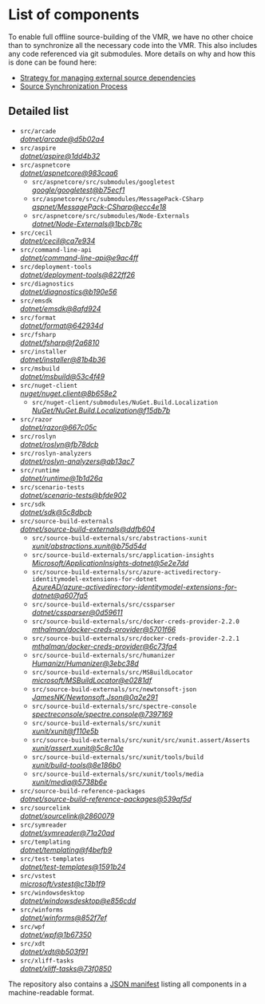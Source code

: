 ﻿# List of components

To enable full offline source-building of the VMR, we have no other choice than to synchronize all the necessary code into the VMR. This also includes any code referenced via git submodules. More details on why and how this is done can be found here:
- [Strategy for managing external source dependencies](src/arcade/Documentation/UnifiedBuild/VMR-Strategy-For-External-Source.md)
- [Source Synchronization Process](src/arcade/Documentation/UnifiedBuild/VMR-Design-And-Operation.md#source-synchronization-process)

## Detailed list

<!-- component list beginning -->
- `src/arcade`  
*[dotnet/arcade@d5b02a4](https://github.com/dotnet/arcade/tree/d5b02a4900c4d521cb48b8f0d7e3f28175268f7c)*
- `src/aspire`  
*[dotnet/aspire@1dd4b32](https://github.com/dotnet/aspire/tree/1dd4b3265f01a50b20522fd3d7f3cd315db5be6b)*
- `src/aspnetcore`  
*[dotnet/aspnetcore@983caa6](https://github.com/dotnet/aspnetcore/tree/983caa6afb09aeb82952bec077a59ab79514a288)*
    - `src/aspnetcore/src/submodules/googletest`  
    *[google/googletest@b75ecf1](https://github.com/google/googletest/tree/b75ecf1bed2fcd416b66c86cb6fe79122abf132e)*
    - `src/aspnetcore/src/submodules/MessagePack-CSharp`  
    *[aspnet/MessagePack-CSharp@ecc4e18](https://github.com/aspnet/MessagePack-CSharp/tree/ecc4e18ad7a0c7db51cd7e3d2997a291ed01444d)*
    - `src/aspnetcore/src/submodules/Node-Externals`  
    *[dotnet/Node-Externals@1bcb78c](https://github.com/dotnet/Node-Externals/tree/1bcb78ca694568f7993d9d385eee0687ad0f5dfe)*
- `src/cecil`  
*[dotnet/cecil@ca7e934](https://github.com/dotnet/cecil/tree/ca7e93445acbd94bfa696c16fa039f2a6130f2cb)*
- `src/command-line-api`  
*[dotnet/command-line-api@e9ac4ff](https://github.com/dotnet/command-line-api/tree/e9ac4ff4293cf853f3d07eb9e747aef27f5be965)*
- `src/deployment-tools`  
*[dotnet/deployment-tools@822ff26](https://github.com/dotnet/deployment-tools/tree/822ff266c5f999ab9ceb6928df59d79285ea4a4f)*
- `src/diagnostics`  
*[dotnet/diagnostics@b190e56](https://github.com/dotnet/diagnostics/tree/b190e56e28d67e4d5eb7848e705cb1d5e2bcae17)*
- `src/emsdk`  
*[dotnet/emsdk@8afd924](https://github.com/dotnet/emsdk/tree/8afd92448d03a80001c9cac5f2acb53b336263a4)*
- `src/format`  
*[dotnet/format@642934d](https://github.com/dotnet/format/tree/642934d511abb9916d7da0d118a7357d35d4f2cb)*
- `src/fsharp`  
*[dotnet/fsharp@f2a6810](https://github.com/dotnet/fsharp/tree/f2a6810476e1b589bcf56eb5f377c5214c509bc6)*
- `src/installer`  
*[dotnet/installer@81b4b36](https://github.com/dotnet/installer/tree/81b4b366c7c085673036e67afb99274008cd9a55)*
- `src/msbuild`  
*[dotnet/msbuild@53c4f49](https://github.com/dotnet/msbuild/tree/53c4f49868e88ecd7407339a3f4dab9e75c7937f)*
- `src/nuget-client`  
*[nuget/nuget.client@8b658e2](https://github.com/nuget/nuget.client/tree/8b658e2eee6391936887b9fd1b39f7918d16a9cb)*
    - `src/nuget-client/submodules/NuGet.Build.Localization`  
    *[NuGet/NuGet.Build.Localization@f15db7b](https://github.com/NuGet/NuGet.Build.Localization/tree/f15db7b7c6f5affbea268632ef8333d2687c8031)*
- `src/razor`  
*[dotnet/razor@667c05c](https://github.com/dotnet/razor/tree/667c05ce82ca55f15ecb4578274df4aa0af9d204)*
- `src/roslyn`  
*[dotnet/roslyn@fb78dcb](https://github.com/dotnet/roslyn/tree/fb78dcb1e08e073f2e13631d583f51c05c64c4d9)*
- `src/roslyn-analyzers`  
*[dotnet/roslyn-analyzers@ab13ac7](https://github.com/dotnet/roslyn-analyzers/tree/ab13ac75d1195a27e3cf7fb990fc3a51615caa95)*
- `src/runtime`  
*[dotnet/runtime@1b1d26a](https://github.com/dotnet/runtime/tree/1b1d26ac74e374309fb101382026ba0480d3821d)*
- `src/scenario-tests`  
*[dotnet/scenario-tests@bfde902](https://github.com/dotnet/scenario-tests/tree/bfde902a10d7b672f4fc7e844198ede405dbb9c6)*
- `src/sdk`  
*[dotnet/sdk@5c8dbcb](https://github.com/dotnet/sdk/tree/5c8dbcb83aaf24c889af9a18024b2eaf7d3cc665)*
- `src/source-build-externals`  
*[dotnet/source-build-externals@ddfb604](https://github.com/dotnet/source-build-externals/tree/ddfb60463c966af55fd0e222c2266170e83d1324)*
    - `src/source-build-externals/src/abstractions-xunit`  
    *[xunit/abstractions.xunit@b75d54d](https://github.com/xunit/abstractions.xunit/tree/b75d54d73b141709f805c2001b16f3dd4d71539d)*
    - `src/source-build-externals/src/application-insights`  
    *[Microsoft/ApplicationInsights-dotnet@5e2e7dd](https://github.com/Microsoft/ApplicationInsights-dotnet/tree/5e2e7ddda961ec0e16a75b1ae0a37f6a13c777f5)*
    - `src/source-build-externals/src/azure-activedirectory-identitymodel-extensions-for-dotnet`  
    *[AzureAD/azure-activedirectory-identitymodel-extensions-for-dotnet@a607fa5](https://github.com/AzureAD/azure-activedirectory-identitymodel-extensions-for-dotnet/tree/a607fa5e0005a6178cf1d2fed4fa0f8179cdb186)*
    - `src/source-build-externals/src/cssparser`  
    *[dotnet/cssparser@0d59611](https://github.com/dotnet/cssparser/tree/0d59611784841735a7778a67aa6e9d8d000c861f)*
    - `src/source-build-externals/src/docker-creds-provider-2.2.0`  
    *[mthalman/docker-creds-provider@5701f66](https://github.com/mthalman/docker-creds-provider/tree/5701f6667c1fbd805684857baaa860383bbdfed7)*
    - `src/source-build-externals/src/docker-creds-provider-2.2.1`  
    *[mthalman/docker-creds-provider@6c73fa4](https://github.com/mthalman/docker-creds-provider/tree/6c73fa4784795ae07f49305a057abf5c473d2adb)*
    - `src/source-build-externals/src/humanizer`  
    *[Humanizr/Humanizer@3ebc38d](https://github.com/Humanizr/Humanizer/tree/3ebc38de585fc641a04b0e78ed69468453b0f8a1)*
    - `src/source-build-externals/src/MSBuildLocator`  
    *[microsoft/MSBuildLocator@e0281df](https://github.com/microsoft/MSBuildLocator/tree/e0281df33274ac3c3e22acc9b07dcb4b31d57dc0)*
    - `src/source-build-externals/src/newtonsoft-json`  
    *[JamesNK/Newtonsoft.Json@0a2e291](https://github.com/JamesNK/Newtonsoft.Json/tree/0a2e291c0d9c0c7675d445703e51750363a549ef)*
    - `src/source-build-externals/src/spectre-console`  
    *[spectreconsole/spectre.console@7397169](https://github.com/spectreconsole/spectre.console/tree/7397169a2757dc3657598bdea4ac222c0f283425)*
    - `src/source-build-externals/src/xunit`  
    *[xunit/xunit@f110e5b](https://github.com/xunit/xunit/tree/f110e5bee5dfd4c08339587c9c3df9292fcb597c)*
    - `src/source-build-externals/src/xunit/src/xunit.assert/Asserts`  
    *[xunit/assert.xunit@5c8c10e](https://github.com/xunit/assert.xunit/tree/5c8c10e085eb42f39f2fe0b40c94bf56649eb0a4)*
    - `src/source-build-externals/src/xunit/tools/build`  
    *[xunit/build-tools@8e186b0](https://github.com/xunit/build-tools/tree/8e186b0f8e398796e75453f3f18952b06d29fdfd)*
    - `src/source-build-externals/src/xunit/tools/media`  
    *[xunit/media@5738b6e](https://github.com/xunit/media/tree/5738b6e86f08e0389c4392b939c20e3eca2d9822)*
- `src/source-build-reference-packages`  
*[dotnet/source-build-reference-packages@539af5d](https://github.com/dotnet/source-build-reference-packages/tree/539af5d8ae183d4fe61e8b2f8f4a8505c8a765a7)*
- `src/sourcelink`  
*[dotnet/sourcelink@2860079](https://github.com/dotnet/sourcelink/tree/286007916f88fe58149cb5a42a4dbdb4b62c8850)*
- `src/symreader`  
*[dotnet/symreader@71a20ad](https://github.com/dotnet/symreader/tree/71a20ad4aaedc284ef2d9a7302f5d2ec4df7dca3)*
- `src/templating`  
*[dotnet/templating@f4befb9](https://github.com/dotnet/templating/tree/f4befb90954c2f34dcd9e5d5db9ede72bef7b6fb)*
- `src/test-templates`  
*[dotnet/test-templates@1591b24](https://github.com/dotnet/test-templates/tree/1591b24326caa98288e04e18e5c1b75c36c917c1)*
- `src/vstest`  
*[microsoft/vstest@c13b1f9](https://github.com/microsoft/vstest/tree/c13b1f9b2bb6acbb9785de003be3d9ace33c9d7c)*
- `src/windowsdesktop`  
*[dotnet/windowsdesktop@e856cdd](https://github.com/dotnet/windowsdesktop/tree/e856cdde17d1462592ee96ebac7dbaa7d1763ba1)*
- `src/winforms`  
*[dotnet/winforms@852f7ef](https://github.com/dotnet/winforms/tree/852f7ef241402c2336e085c82dca6f70b7400c21)*
- `src/wpf`  
*[dotnet/wpf@1b67350](https://github.com/dotnet/wpf/tree/1b673503bc443f8272c50c4c14493fadb08a376f)*
- `src/xdt`  
*[dotnet/xdt@b503f91](https://github.com/dotnet/xdt/tree/b503f918c4ade1dbf33c310cb6848689e85b0b91)*
- `src/xliff-tasks`  
*[dotnet/xliff-tasks@73f0850](https://github.com/dotnet/xliff-tasks/tree/73f0850939d96131c28cf6ea6ee5aacb4da0083a)*
<!-- component list end -->

The repository also contains a [JSON manifest](https://github.com/dotnet/dotnet/blob/main/src/source-manifest.json) listing all components in a machine-readable format.
